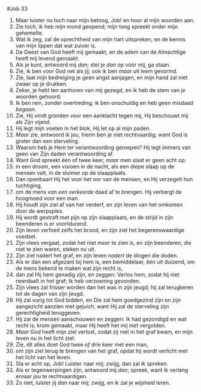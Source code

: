 #Job 33
1. Maar luister nu toch naar mijn betoog, Job! en hoor al mijn woorden aan. 
2. Zie toch, ik heb mijn mond geopend; mijn tong spreekt onder mijn gehemelte. 
3. Wat ik zeg, zal de oprechtheid van mijn hart uitspreken, en de kennis van mijn lippen dat wat zuiver is. 
4. De Geest van God heeft mij gemaakt, en de adem van de Almachtige heeft mij levend gemaakt. 
5. Als je kunt, antwoord mij *dan;* stel je *dan* op vóór mij, ga staan. 
6. Zie, ik ben voor God net als jij; ook ik ben *maar* uit leem gevormd. 
7. Zie, laat mijn bedreiging je geen angst aanjagen, en mijn hand zal niet zwaar op je drukken. 
8. Zeker, je hebt ten aanhoren van mij gezegd, en ik heb de stem van *je* woorden gehoord: 
9. Ik ben rein, zonder overtreding; ik ben onschuldig en heb geen misdaad *begaan*. 
10. Zie, Hij vindt gronden voor een aanklacht tegen mij, Hij beschouwt mij als Zijn vijand. 
11. Hij legt mijn voeten in het blok, Hij let op al mijn paden. 
12. *Maar* zie, antwoord ik jou, hierin ben je niet rechtvaardig; want God is groter dan een sterveling. 
13. Waarom heb je Hem ter verantwoording geroepen? Hij legt immers van geen van Zijn daden verantwoording af. 
14. Want God spreekt één of twee keer, *maar* men slaat er geen acht op: 
15. in een droom, een visioen in de nacht, als een diepe slaap op de mensen valt, in de sluimer op de slaapplaats. 
16. Dan openbaart Hij het voor het oor van de mensen, en Hij verzegelt hun tuchtiging, 
17. om de mens *van een verkeerde* daad af te brengen. Hij verbergt de hoogmoed voor een man. 
18. Hij houdt zijn ziel af van het verderf, en zijn leven van het omkomen door de werpspies. 
19. Hij wordt gestraft met pijn op zijn slaapplaats, en de strijd in zijn beenderen is er voortdurend. 
20. Zijn leven verfoeit zelfs het brood, en zijn ziel het begerenswaardige voedsel. 
21. Zijn vlees vergaat, zodat het niet *meer* te zien is, en zijn beenderen, *die* niet te zien waren, steken *nu* uit. 
22. Zijn ziel nadert het graf, en zijn leven *nadert* de dingen die doden. 
23. Als er dan een afgezant bij hem is, een bemiddelaar, één uit duizend, om de mens bekend te maken wat zijn recht is, 
24. dan zal Hij hem genadig zijn, en zeggen: Verlos hem, zodat hij niet neerdaalt in het graf; Ik heb verzoening gevonden. 
25. Zijn vlees zal frisser worden dan het was in *zijn* jeugd; hij zal terugkeren tot de dagen van zijn jeugd. 
26. Hij zal vurig tot God bidden, en Die zal hem goedgezind zijn en zijn aangezicht aanzien met gejuich, want Hij zal de sterveling zijn gerechtigheid teruggeven. 
27. Hij zal de mensen aanschouwen en zeggen: Ik had gezondigd en wat recht is, krom gemaakt, maar Hij heeft het mij niet vergolden. 
28. *Maar God* heeft mijn ziel verlost, zodat zij niet in het graf kwam, en mijn leven *nu* in het licht ziet. 
29. Zie, dit alles doet God twee *of* drie keer met een man, 
30. om zijn ziel terug te brengen van het graf, opdat hij wordt verlicht met het licht van het leven. 
31. Sla er acht op, Job! Luister naar mij; zwijg, dan zal ík spreken. 
32. Als er tegenwerpingen zijn, antwoord mij *dan*; spreek, want ik verlang ernaar jou te rechtvaardigen. 
33. Zo niet, luister jíj *dan* naar mij; zwijg, en ik zal je wijsheid leren.
